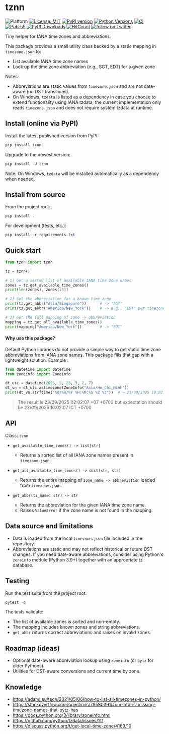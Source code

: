 # tznn

![Platform](https://img.shields.io/badge/platform-cross--platform-lightgray.svg)
[![License: MIT](https://img.shields.io/badge/License-MIT-yellow.svg)](https://opensource.org/licenses/MIT)
[![PyPI version](https://img.shields.io/pypi/v/tznn.svg)](https://pypi.org/project/tznn/)
[![Python Versions](https://img.shields.io/pypi/pyversions/tznn.svg)](https://pypi.org/project/tznn/)
[![CI](https://github.com/chuongmep/tznn/actions/workflows/ci.yml/badge.svg?branch=main)](https://github.com/chuongmep/tznn/actions)
[![Publish](https://github.com/chuongmep/tznn/actions/workflows/publish.yml/badge.svg?branch=main)](https://github.com/chuongmep/tznn/actions)
[![PyPI Downloads](https://img.shields.io/pypi/dm/tznn.svg?color=blue&label=Downloads)](https://pypi.org/project/tznn/)
[![HitCount](https://hits.dwyl.com/chuongmep/tznn.svg?style=flat-square)](http://hits.dwyl.com/chuongmep/tznn)
<a href="https://twitter.com/intent/follow?screen_name=chuongmep">
<img src="https://img.shields.io/twitter/follow/chuongmep?style=social&logo=twitter" alt="follow on Twitter"></a>

Tiny helper for IANA time zones and abbreviations.

This package provides a small utility class backed by a static mapping in `timezone.json` to:

- List available IANA time zone names
- Look up the time zone abbreviation (e.g., SGT, EDT) for a given zone

Notes:
- Abbreviations are static values from `timezone.json` and are not date-aware (no DST transitions).
- On Windows, `tzdata` is listed as a dependency in case you choose to extend functionality using IANA tzdata; the current implementation only reads `timezone.json` and does not require system tzdata at runtime.

## Install (online via PyPI)

Install the latest published version from PyPI:

```powershell
pip install tznn
```

Upgrade to the newest version:

```powershell
pip install -U tznn
```

Note: On Windows, `tzdata` will be installed automatically as a dependency when needed.

## Install from source

From the project root:

```powershell
pip install .
```

For development (tests, etc.):

```powershell
pip install -r requirements.txt
```

## Quick start

```python
from tznn import tznn

tz = tznn()

# 1) Get a sorted list of available IANA time zone names
zones = tz.get_available_time_zones()
print(len(zones), zones[:5])

# 2) Get the abbreviation for a known time zone
print(tz.get_abbr("Asia/Singapore"))      # -> "SGT"
print(tz.get_abbr("America/New_York"))    # -> e.g., "EDT" per timezone.json

# 3) Get the full mapping of zone -> abbreviation
mapping = tz.get_all_available_time_zones()
print(mapping["America/New_York"])        # -> "EDT"
```

#### Why use this package?

Default Python libraries do not provide a simple way to get static time zone abbreviations from IANA zone names. This package fills that gap with a lightweight solution. Example : 

```python
from datetime import datetime
from zoneinfo import ZoneInfo

dt_utc = datetime(2025, 9, 23, 3, 2, 7)
dt_vn = dt_utc.astimezone(ZoneInfo("Asia/Ho_Chi_Minh"))
print(dt_vn.strftime("%d/%m/%Y %H:%M:%S %Z %z"))  # → 23/09/2025 10:02:07 ICT +0700
```
> The result is 23/09/2025 02:02:07 +07 +0700 but expectation should be 23/09/2025 10:02:07 ICT +0700

## API

Class: `tznn`

- `get_available_time_zones() -> list[str]`
	- Returns a sorted list of all IANA zone names present in `timezone.json`.

- `get_all_available_time_zones() -> dict[str, str]`
	- Returns the entire mapping of `zone_name -> abbreviation` loaded from `timezone.json`.

- `get_abbr(tz_name: str) -> str`
	- Returns the abbreviation for the given IANA time zone name.
	- Raises `ValueError` if the zone name is not found in the mapping.

## Data source and limitations

- Data is loaded from the local `timezone.json` file included in the repository.
- Abbreviations are static and may not reflect historical or future DST changes. If you need date-aware abbreviations,
	consider using Python's `zoneinfo` module (Python 3.9+) together with an appropriate tz database.

## Testing

Run the test suite from the project root:

```powershell
pytest -q
```

The tests validate:
- The list of available zones is sorted and non-empty.
- The mapping includes known zones and string abbreviations.
- `get_abbr` returns correct abbreviations and raises on invalid zones.

## Roadmap (ideas)

- Optional date-aware abbreviation lookup using `zoneinfo` (or `pytz` for older Pythons).
- Utilities for DST-aware conversions and current time by zone.


## Knowledge
- https://adamj.eu/tech/2021/05/06/how-to-list-all-timezones-in-python/
- https://stackoverflow.com/questions/78580391/zoneinfo-is-missing-timezone-names-that-pytz-has
- https://docs.python.org/3/library/zoneinfo.html
- https://github.com/python/tzdata/issues/111
- https://discuss.python.org/t/get-local-time-zone/4169/10
